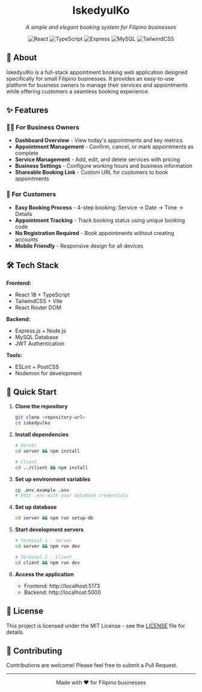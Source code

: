 <div align="center">

  # IskedyulKo

  *A simple and elegant booking system for Filipino businesses*

  ![React](https://img.shields.io/badge/React-18-blue)
  ![TypeScript](https://img.shields.io/badge/TypeScript-5.8-blue)
  ![Express](https://img.shields.io/badge/Express.js-4.18-green)
  ![MySQL](https://img.shields.io/badge/MySQL-8.0-orange)
  ![TailwindCSS](https://img.shields.io/badge/TailwindCSS-3.4-cyan)
</div>

## 📖 About

IskedyulKo is a full-stack appointment booking web application designed specifically for small Filipino businesses. It provides an easy-to-use platform for business owners to manage their services and appointments while offering customers a seamless booking experience.

## ✨ Features

### 👨‍💼 For Business Owners
- **Dashboard Overview** - View today's appointments and key metrics
- **Appointment Management** - Confirm, cancel, or mark appointments as complete
- **Service Management** - Add, edit, and delete services with pricing
- **Business Settings** - Configure working hours and business information
- **Shareable Booking Link** - Custom URL for customers to book appointments

### 👥 For Customers
- **Easy Booking Process** - 4-step booking: Service → Date → Time → Details
- **Appointment Tracking** - Track booking status using unique booking code
- **No Registration Required** - Book appointments without creating accounts
- **Mobile Friendly** - Responsive design for all devices

## 🛠️ Tech Stack

**Frontend:**
- React 18 + TypeScript
- TailwindCSS + Vite
- React Router DOM

**Backend:**
- Express.js + Node.js
- MySQL Database
- JWT Authentication

**Tools:**
- ESLint + PostCSS
- Nodemon for development

## 🚀 Quick Start

1. **Clone the repository**
   ```bash
   git clone <repository-url>
   cd iskedyulko
   ```

2. **Install dependencies**
   ```bash
   # Server
   cd server && npm install

   # Client
   cd ../client && npm install
   ```

3. **Set up environment variables**
   ```bash
   cp .env.example .env
   # Edit .env with your database credentials
   ```

4. **Set up database**
   ```bash
   cd server && npm run setup-db
   ```

5. **Start development servers**
   ```bash
   # Terminal 1 - Server
   cd server && npm run dev

   # Terminal 2 - Client
   cd client && npm run dev
   ```

6. **Access the application**
   - Frontend: http://localhost:5173
   - Backend: http://localhost:5000

## 📄 License

This project is licensed under the MIT License - see the [LICENSE](LICENSE) file for details.

## 🤝 Contributing

Contributions are welcome! Please feel free to submit a Pull Request.

---

<div align="center">
  Made with ❤️ for Filipino businesses
</div>